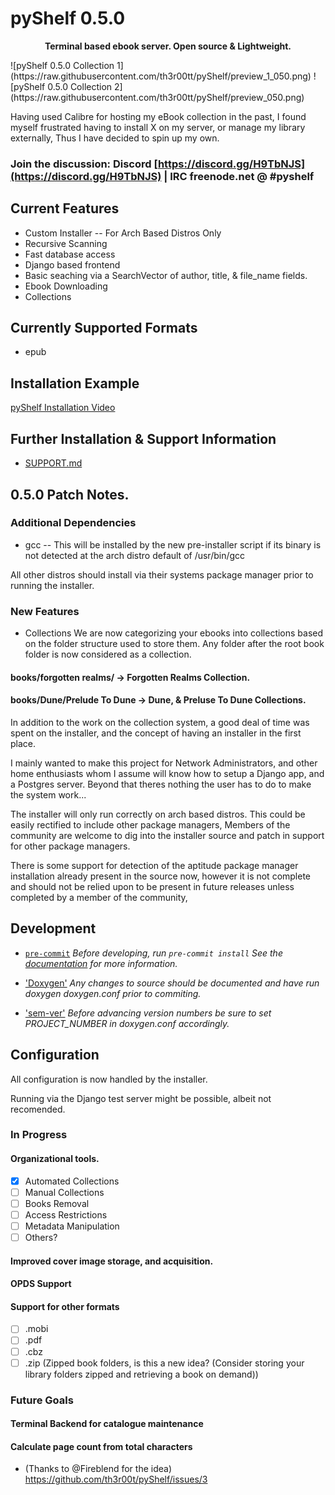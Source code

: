# pyShelf 0.5.0

<p align="center"><b>Terminal based ebook server. Open source & Lightweight.</b></p>
![pyShelf 0.5.0 Collection 1](https://raw.githubusercontent.com/th3r00tt/pyShelf/preview_1_050.png)
![pyShelf 0.5.0 Collection 2](https://raw.githubusercontent.com/th3r00tt/pyShelf/preview_050.png)

Having used Calibre for hosting my eBook collection in the past, I found myself frustrated having to install X on my server, or manage my library externally, Thus I have decided to spin up my own.

### Join the discussion: Discord [https://discord.gg/H9TbNJS](https://discord.gg/H9TbNJS) | IRC freenode.net @ #pyshelf

## Current Features
* Custom Installer -- For Arch Based Distros Only
* Recursive Scanning
* Fast database access
* Django based frontend
* Basic seaching via a SearchVector of author, title, & file_name fields.
* Ebook Downloading
* Collections

## Currently Supported Formats
* epub

## Installation Example
<a href="https://vimeo.com/382292764" target="_blank">pyShelf Installation Video</a>

## Further Installation & Support Information
* [SUPPORT.md](https://github.com/th3r00t/pyShelf/blob/development/.github/SUPPORT.md)

## 0.5.0 Patch Notes.

### Additional Dependencies
* gcc -- This will be installed by the new pre-installer script if its binary
is not detected at the arch distro default of /usr/bin/gcc

All other distros should install via their systems package manager prior to
running the installer.

### New Features
* Collections
We are now categorizing your ebooks into collections based on the folder
structure used to store them. Any folder after the root book folder is now
considered as a collection.
#### books/forgotten realms/ -> Forgotten Realms Collection.
#### books/Dune/Prelude To Dune -> Dune, & Preluse To Dune Collections.

In addition to the work on the collection system, a good deal of time was spent
on the installer, and the concept of having an installer in the first place.

I mainly wanted to make this project for Network Administrators, and other home
enthusiasts whom I assume will know how to setup a Django app, and a
Postgres server. Beyond that theres nothing the user has to do to make the
system work...

The installer will only run correctly on arch based distros. This could be
easily rectified to include other package managers, Members of the community
are welcome to dig into the installer source and patch in support
for other package managers.

There is some support for detection of the aptitude package manager
installation already present in the source now, however it is not complete and
should not be relied upon to be present in future releases unless completed by
a member of the community,

## Development

* [`pre-commit`](https://pre-commit.com/)
_Before developing, run `pre-commit install` See the [documentation](https://pre-commit.com/) for more information._

* ['Doxygen'](http://www.doxygen.nl/)
_Any changes to source should be documented and have run doxygen doxygen.conf prior to commiting._

* ['sem-ver'](https://semver.org)
_Before advancing version numbers be sure to set PROJECT_NUMBER in doxygen.conf accordingly._

## Configuration

All configuration is now handled by the installer.

Running via the Django test server might be possible, albeit not recomended.

### In Progress

#### Organizational tools.
- [x] Automated Collections
- [ ] Manual Collections
- [ ] Books Removal
- [ ] Access Restrictions
- [ ] Metadata Manipulation
- [ ] Others?
#### Improved cover image storage, and acquisition.
#### OPDS Support
#### Support for other formats
- [ ] .mobi
- [ ] .pdf
- [ ] .cbz
- [ ] .zip (Zipped book folders, is this a new idea? (Consider storing your library folders zipped and retrieving a book on demand))

### Future Goals
#### Terminal Backend for catalogue maintenance
#### Calculate page count from total characters
  * (Thanks to @Fireblend for the idea) https://github.com/th3r00t/pyShelf/issues/3
